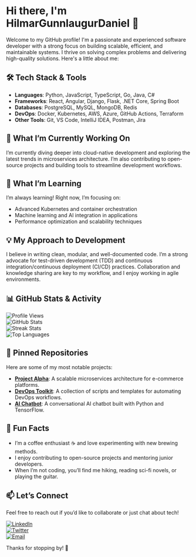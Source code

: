 # Hi there, I'm HilmarGunnlaugurDaniel 👋  

Welcome to my GitHub profile! I'm a passionate and experienced software developer with a strong focus on building scalable, efficient, and maintainable systems. I thrive on solving complex problems and delivering high-quality solutions. Here's a little about me:  

## 🛠️ Tech Stack & Tools  
- **Languages**: Python, JavaScript, TypeScript, Go, Java, C#  
- **Frameworks**: React, Angular, Django, Flask, .NET Core, Spring Boot  
- **Databases**: PostgreSQL, MySQL, MongoDB, Redis  
- **DevOps**: Docker, Kubernetes, AWS, Azure, GitHub Actions, Terraform  
- **Other Tools**: Git, VS Code, IntelliJ IDEA, Postman, Jira  

## 🔭 What I’m Currently Working On  
I’m currently diving deeper into cloud-native development and exploring the latest trends in microservices architecture. I’m also contributing to open-source projects and building tools to streamline development workflows.  

## 🌱 What I’m Learning  
I’m always learning! Right now, I’m focusing on:  
- Advanced Kubernetes and container orchestration  
- Machine learning and AI integration in applications  
- Performance optimization and scalability techniques  

## 💡 My Approach to Development  
I believe in writing clean, modular, and well-documented code. I’m a strong advocate for test-driven development (TDD) and continuous integration/continuous deployment (CI/CD) practices. Collaboration and knowledge sharing are key to my workflow, and I enjoy working in agile environments.  

## 📊 GitHub Stats & Activity  

![Profile Views](https://komarev.com/ghpvc/?username=HilmarGunnlaugurDaniel&color=blue)  
![GitHub Stats](https://github-readme-stats.vercel.app/api?username=HilmarGunnlaugurDaniel&show_icons=true&theme=radical)  
![Streak Stats](https://github-readme-streak-stats.herokuapp.com/?user=HilmarGunnlaugurDaniel&theme=radical)  
![Top Languages](https://github-readme-stats.vercel.app/api/top-langs/?username=HilmarGunnlaugurDaniel&layout=compact&theme=radical)  

## 📌 Pinned Repositories  
Here are some of my most notable projects:  
- **[Project Alpha](https://github.com/HilmarGunnlaugurDaniel/project-alpha)**: A scalable microservices architecture for e-commerce platforms.  
- **[DevOps Toolkit](https://github.com/HilmarGunnlaugurDaniel/devops-toolkit)**: A collection of scripts and templates for automating DevOps workflows.  
- **[AI Chatbot](https://github.com/HilmarGunnlaugurDaniel/ai-chatbot)**: A conversational AI chatbot built with Python and TensorFlow.  

## 🌟 Fun Facts  
- I’m a coffee enthusiast ☕ and love experimenting with new brewing methods.  
- I enjoy contributing to open-source projects and mentoring junior developers.  
- When I’m not coding, you’ll find me hiking, reading sci-fi novels, or playing the guitar.  

## 📫 Let’s Connect  
Feel free to reach out if you’d like to collaborate or just chat about tech!  

[![LinkedIn](https://img.shields.io/badge/LinkedIn-0077B5?style=for-the-badge&logo=linkedin&logoColor=white)](https://www.linkedin.com/in/hilmar-gunnlaugur-daniel)  
[![Twitter](https://img.shields.io/badge/Twitter-1DA1F2?style=for-the-badge&logo=twitter&logoColor=white)](https://twitter.com/HilmarGunnlaugur)  
[![Email](https://img.shields.io/badge/Email-D14836?style=for-the-badge&logo=gmail&logoColor=white)](mailto:hilmar.gunnlaugur.daniel@example.com)  

Thanks for stopping by! 🚀
